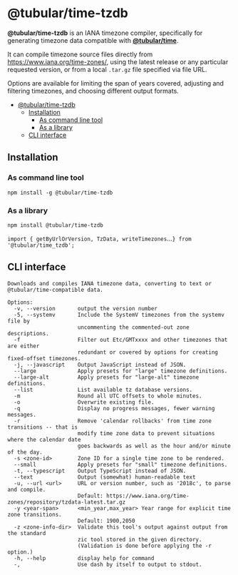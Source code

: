 # @tubular/time-tzdb

**@tubular/time-tzdb** is an IANA timezone compiler, specifically for generating timezone data compatible with **[@tubular/time](https://www.npmjs.com/package/@tubular/time)**.

It can compile timezone source files directly from <https://www.iana.org/time-zones/>, using the latest release or any particular requested version, or from a local `.tar.gz` file specified via file URL.

Options are available for limiting the span of years covered, adjusting and filtering timezones, and choosing different output formats.

- [@tubular/time-tzdb](#tubulartime-tzdb)
  - [Installation](#installation)
    - [As command line tool](#as-command-line-tool)
    - [As a library](#as-a-library)
  - [CLI interface](#cli-interface)

## Installation

### As command line tool

`npm install -g @tubular/time-tzdb`

### As a library

`npm install @tubular/time-tzdb`

`import { getByUrlOrVersion, TzData, writeTimezones`...`} from '@tubular/time_tzdb';`

## CLI interface

```text
Downloads and compiles IANA timezone data, converting to text or @tubular/time-compatible data.

Options:
  -v, --version       output the version number
  -5, --systemv       Include the SystemV timezones from the systemv file by
                      uncommenting the commented-out zone descriptions.
  -f                  Filter out Etc/GMTxxxx and other timezones that are either
                      redundant or covered by options for creating fixed-offset timezones.
  -j, --javascript    Output JavaScript instead of JSON.
  --large             Apply presets for "large" timezone definitions.
  --large-alt         Apply presets for "large-alt" timezone definitions.
  --list              List available tz database versions.
  -m                  Round all UTC offsets to whole minutes.
  -o                  Overwrite existing file.
  -q                  Display no progress messages, fewer warning messages.
  -r                  Remove 'calendar rollbacks' from time zone transitions -- that is
                      modify time zone data to prevent situations where the calendar date
                      goes backwards as well as the hour and/or minute of the day.
  -s <zone-id>        Zone ID for a single time zone to be rendered.
  --small             Apply presets for "small" timezone definitions.
  -t, --typescript    Output TypeScript instead of JSON.
  --text              Output (somewhat) human-readable text
  -u, --url <url>     URL or version number, such as '2018c', to parse and compile.
                      Default: https://www.iana.org/time-zones/repository/tzdata-latest.tar.gz
  -y <year-span>      <min_year,max_year> Year range for explicit time zone transitions.
                      Default: 1900,2050
  -z <zone-info-dir>  Validate this tool's output against output from the standard
                      zic tool stored in the given directory.
                      (Validation is done before applying the -r option.)
  -h, --help          display help for command
  -,                  Use dash by itself to output to stdout.
```
